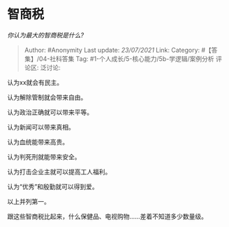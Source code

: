 # 智商税
*你认为最大的智商税是什么?*

> Author: #Anonymity
> Last update: *23/07/2021*
> Link:
> Category: #【答集】/04-社科答集
> Tag: #1-个人成长/5-核心能力/5b-学逻辑/案例分析
> 评论区:
> 泛讨论:

认为xx就会有民主。

认为解除管制就会带来自由。

认为政治正确就可以带来平等。

认为新闻可以带来真相。

认为血统能带来高贵。

认为判死刑就能带来安全。

认为打击企业主就可以提高工人福利。

认为“优秀”和殷勤就可以得到爱。

以上并列第一。

跟这些智商税比起来，什么保健品、电视购物……差着不知道多少数量级。
